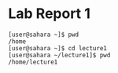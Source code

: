 # Lab Report 1

```
[user@sahara ~]$ pwd
/home
[user@sahara ~]$ cd lecture1
[user@sahara ~/lecture1]$ pwd
/home/lecture1

```

